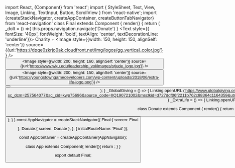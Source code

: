 import React, {Component} from 'react';
import { StyleSheet, Text, View, Image, Linking, TextInput, Button, ScrollView } from 'react-native';
import {createStackNavigator, createAppContainer, createButtonTabNavigator} from 'react-navigation'
class Final extends Component {
  render() {
    return (
      <View>
        _doIt = () =>{
          this.props.navigation.navigate('Donate')
        }
        <ScrollView>
        <Text style={{ fontSize: '40px', fontWeight: 'bold', textAlign: 'center', textDecorationLine: 'underline'}}>
          Charity +
        </Text>
        <Image
          style={{width: 150, height: 150, alignSelf: 'center'}}
          source={{uri:'https://dpqe0zkrjo0ak.cloudfront.net/img/logos/gg_vertical_color.jpg'}}
        />
        <Button
          title="Sign up"
          onPress={this._GlobalGiving}
          style={StyleSheet.button}
          />
        <Image
          style={{width: 200, height: 160, alignSelf: 'center'}}
          source={{uri:'https://www.wku.edu/leadership_vol/images/stjude_logo.jpg'}}
        />
        <Button
          title="Sign up"
          onPress={this._StJude}
          style={StyleSheet.button}
          />
        <Image
          style={{width: 200, height: 150, alignSelf: 'center'}}
          source={{uri:'https://youngstowngamedevelopers.com/wp-content/uploads/2018/06/extra-life-logo.png'}}
        />
        <Button
          title="Sign up"
          onPress={this._ExtraLife}
          style={StyleSheet.button}
          />
          <Button
          title="Donate on app"
          onPress= {this._doIt}
        />
        </ScrollView>
      </View>
    );
  }
  _GlobalGiving = () => {
    Linking.openURL ('https://www.globalgiving.org/dy/v2/pe/application/start.html')
  }
  _StJude = () => {
    Linking.openURL ('https://www.stjude.org/donate/pm.html?sc_dcm=257564077&sc_cid=kwp75696&source_code=IIQ190721002&msclkid=d727ddf06f2211b762c88364c1164359&utm_source=bing&utm_medium=cpc&utm_campaign=Brand%20%7C%20Donate%20%7C%20Donate&utm_term=%2Bst%20%2Bjude&utm_content=Fundraising')
  }
  _ExtraLife = () => {
    Linking.openURL ('https://www.extra-life.org/index.cfm?fuseaction=cms.page&id=1548')
  }
}

class Donate extends Component {
  render() {
    return (
    <View>
      <TextInput
        style={{borderColor: 'gray', borderWidth: 1}}
        placeholder="Enter $ amount"/> 
      />
      <Button
        title="Submit"
      />
    </View>
    );
  }
}
const AppNavigator = createStackNavigator({
  Final:{
    screen: Final

  },
  Donate:{
    screen: Donate
  },
}, {
  initialRouteName: 'Final'
});

const AppContainer = createAppContainer(AppNavigator);

class App extends Component{
  render(){
    return <AppContainer/>;
  }
}

export default Final;
